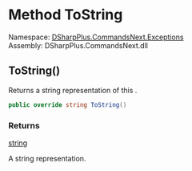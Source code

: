 # Method ToString

Namespace: [DSharpPlus.CommandsNext.Exceptions](DSharpPlus.CommandsNext.Exceptions.md)  
Assembly: DSharpPlus.CommandsNext.dll

## <a id="DSharpPlus_CommandsNext_Exceptions_CommandNotFoundException_ToString"></a>ToString\(\)

Returns a string representation of this <xref href="DSharpPlus.CommandsNext.Exceptions.CommandNotFoundException" data-throw-if-not-resolved="false"></xref>.

```csharp
public override string ToString()
```

### Returns

[string](https://learn.microsoft.com/dotnet/api/system.string)

A string representation.

